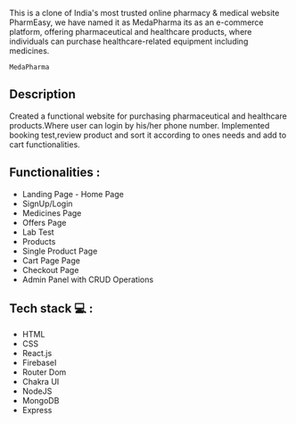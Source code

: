 

This is a clone of India's most trusted online pharmacy & medical website PharmEasy,  we have named it as MedaPharma its as an e-commerce platform, offering pharmaceutical and healthcare products, where individuals can purchase healthcare-related equipment including medicines.

```MedaPharma ```


##  Description
Created a functional website for purchasing pharmaceutical and healthcare products.Where user can login by his/her phone number. Implemented booking test,review product and sort it according to ones needs and add to cart functionalities.

## Functionalities :
<ul>
<li>Landing Page - Home Page</li>
<li>SignUp/Login</li>
<li>Medicines Page</li>
<li>Offers Page</li>
<li>Lab Test</li>
<li>Products</li>
<li>Single Product Page</li>
<li>Cart Page Page</li>
<li>Checkout Page</li>
<li>Admin Panel with CRUD Operations</li>
</ul>

## Tech stack  💻 :
<ul>
<li>HTML</li>
<li>CSS</li>
<li>React.js</li>
<li>FirebaseI</li>
<li>Router Dom</li>
<li>Chakra UI</li>
<li>NodeJS</li>
<li>MongoDB</li>
<li>Express</li>
</ul>
